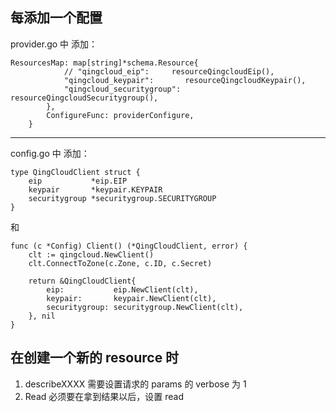 ## 每添加一个配置

provider.go 中 添加：

```
ResourcesMap: map[string]*schema.Resource{
			// "qingcloud_eip":     resourceQingcloudEip(),
			"qingcloud_keypair":       resourceQingcloudKeypair(),
			"qingcloud_securitygroup": resourceQingcloudSecuritygroup(),
		},
		ConfigureFunc: providerConfigure,
	}
```
-------------------------
config.go 中 添加：
```
type QingCloudClient struct {
	eip           *eip.EIP
	keypair       *keypair.KEYPAIR
	securitygroup *securitygroup.SECURITYGROUP
}
```

和

```
func (c *Config) Client() (*QingCloudClient, error) {
	clt := qingcloud.NewClient()
	clt.ConnectToZone(c.Zone, c.ID, c.Secret)

	return &QingCloudClient{
		eip:           eip.NewClient(clt),
		keypair:       keypair.NewClient(clt),
		securitygroup: securitygroup.NewClient(clt),
	}, nil
}

```

## 在创建一个新的 resource 时

1. describeXXXX 需要设置请求的 params 的 verbose 为 1
2. Read 必须要在拿到结果以后，设置 read
